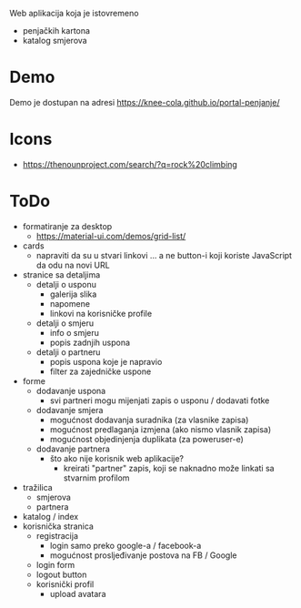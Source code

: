 Web aplikacija koja je istovremeno
* penjačkih kartona
* katalog smjerova

# Demo
Demo je dostupan na adresi https://knee-cola.github.io/portal-penjanje/

# Icons
* https://thenounproject.com/search/?q=rock%20climbing

# ToDo
* formatiranje za desktop
    * https://material-ui.com/demos/grid-list/
* cards
    * napraviti da su u stvari linkovi ... a ne button-i koji koriste JavaScript da odu na novi URL
* stranice sa detaljima
    * detalji o usponu
        * galerija slika
        * napomene
        * linkovi na korisničke profile
    * detalji o smjeru
        * info o smjeru
        * popis zadnjih uspona
    * detalji o partneru
        * popis uspona koje je napravio
        * filter za zajedničke uspone
* forme
    * dodavanje uspona
        * svi partneri mogu mijenjati zapis o usponu / dodavati fotke
    * dodavanje smjera
        * mogućnost dodavanja suradnika (za vlasnike zapisa)
        * mogućnost predlaganja izmjena (ako nismo vlasnik zapisa)
        * mogućnost objedinjenja duplikata (za poweruser-e)
    * dodavanje partnera
        * što ako nije korisnik web aplikacije?
            * kreirati "partner" zapis, koji se naknadno može linkati sa stvarnim profilom
* tražilica
    * smjerova
    * partnera
* katalog / index
* korisnička stranica
    * registracija
        * login samo preko google-a / facebook-a
        * mogućnost prosljeđivanje postova na FB / Google
    * login form
    * logout button
    * korisnički profil
        * upload avatara

